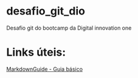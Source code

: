 # desafio_git_dio
Desafio git do bootcamp da Digital innovation one

# Links úteis:
[MarkdownGuide - Guia básico](https://www.markdownguide.org/basic-syntax/)


